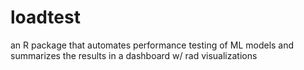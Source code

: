 # loadtest
an R package that automates performance testing of ML models and summarizes the results in a dashboard w/ rad visualizations
